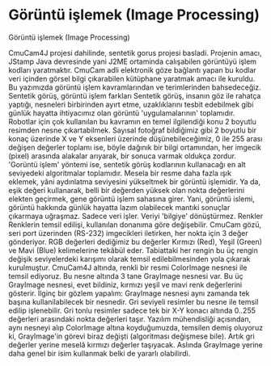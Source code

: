 # Görüntü işlemek (Image Processing)


Görüntü işlemek (Image Processing)



CmuCam4J projesi dahilinde, sentetik gorus projesi basladi. Projenin amacı, JStamp Java devresinde yani J2ME ortaminda calışabilen görüntüyü işlem kodları yaratmaktır. CmuCam adli elektronik göze bağlantı yapan bu kodlar veri içinden görsel bilgi çıkarabilen kütüphane yaratmak amacı ile kuruldu.              Bu yazımızda görüntü işlem kavramlarından ve terimlerinden bahsedeceğiz.           Sentetik görüş, görüntü işlem farkları          Sentetik görüş, insanın göz ile rahatça yaptığı, nesneleri birbirinden ayırt etme, uzaklıklarını tesbit edebilmek gibi günlük hayatta ihtiyacımız olan görüntü 'uygulamalarının' toplamıdır. Robotlar için çok kullanılan bu kavramın en temel ilgilendiği konu 2 boyutlu resimden nesne çıkartabilmek. Sayısal fotoğraf bildiğimiz gibi 2 boyutlu bir konaç üzerinde X ve Y eksenleri üzerinde düşünebileceğimiz, 0 ile 255 arası değişen değerler toplamı ise, böyle dağınık bir bilgi ortamından, her imgecik (pixel) arasında alakalar arıyarak, bir sonuca varmak oldukça zordur.              'Gorüntü işlem' yöntemi ise, sentetik görüş kodlarının kullanacağı en alt seviyedeki algoritmalar toplamıdır. Mesela bir resme daha fazla ışık eklemek, yâni aydınlatma seviyesini yükseltmek bir görüntü işlemidir. Ya da, eşik değeri kullanarak, belli bir değerden yüksek olan nokta değerlerini elekten geçirmek, gene görüntü işlem sahasına  girer. Yani, görüntü islemi, görüntü hakkında günlük hayatta lazım olabilecek mantıki sonuçlar çıkarmaya uğraşmaz. Sadece veri işler. Veriyi 'bilgiye' dönüştürmez.           Renkler          Renklerin temsil edilişi, kullanılan donanıma göre değişebilir. CmuCam  gözü, seri port üzerinden (RS-232) imgecikleri iletirken, her nokta için 3 değer gönderiyor. RGB değerleri dediğimiz bu değerler Kırmızı (Red), Yeşil (Green) ve Mavi (Blue) kelimelerine tekâbül eder. Tabiattaki her rengin bu üç rengin değişik seviyelerdeki karışımı olarak temsil edilebilmesinden yola çıkarak kurulmuştur.              CmuCam4J altında, renkli bir resmi ColorImage nesnesi ile temsil ediyoruz. Bu nesne altında 3 tane GrayImage nesnesi var. Bu üç GrayImage nesnesi, evet bildiniz, kırmızı yeşil ve mavi renk değerlerini gösterir.               İlginç bir gözlem yapalım: GrayImage nesnesi aynı zamanda tek başına kullanilabilecek bir nesnedir. Gri seviyeli resimler bu nesne ile temsil edilip işlenebilir. Gri tonlu resimler sadece tek bir X-Y konacı altında 0..255 değerleri arasındaki nokta değerleri taşır.              Yazılım mühendisliği açısından, aynı nesneyi alıp ColorImage altına koyduğumuzda, temsilen demiş  oluyoruz ki, GrayImage'in görevi biraz değişti (algoritması değişmese bile). Artık gri değerler yerine meselâ kırmızı değerler  taşıyacak. Aslında GrayImage yerine daha genel bir isim kullanmak belki de yararlı olabilirdi.           





